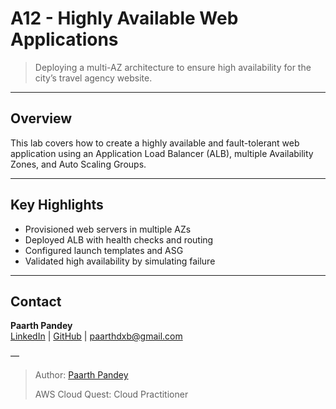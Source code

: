 # A12 - Highly Available Web Applications

> Deploying a multi-AZ architecture to ensure high availability for the city’s travel agency website.

---

## Overview

This lab covers how to create a highly available and fault-tolerant web application using an Application Load Balancer (ALB), multiple Availability Zones, and Auto Scaling Groups.

---

## Key Highlights

- Provisioned web servers in multiple AZs
- Deployed ALB with health checks and routing
- Configured launch templates and ASG
- Validated high availability by simulating failure

---

## Contact

**Paarth Pandey**  
[LinkedIn](https://www.linkedin.com/in/paarth-pandey-13779529b/) | [GitHub](https://github.com/paarthpandey10) | paarthdxb@gmail.com

—
> Author: [Paarth Pandey](https://github.com/paarthpandey10)  
> 
> AWS Cloud Quest: Cloud Practitioner
